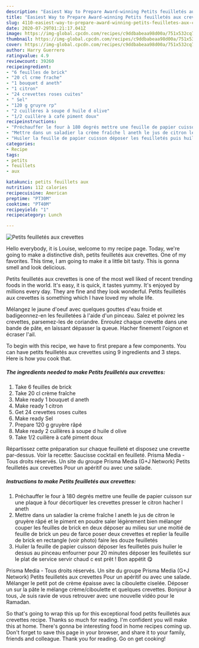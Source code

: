 ```yaml
---
description: "Easiest Way to Prepare Award-winning Petits feuilletés aux crevettes"
title: "Easiest Way to Prepare Award-winning Petits feuilletés aux crevettes"
slug: 4110-easiest-way-to-prepare-award-winning-petits-feuilletes-aux-crevettes
date: 2020-07-29T01:21:17.041Z
image: https://img-global.cpcdn.com/recipes/c9ddbabeaa98d00a/751x532cq70/petits-feuilletes-aux-crevettes-photo-principale-de-la-recette.jpg
thumbnail: https://img-global.cpcdn.com/recipes/c9ddbabeaa98d00a/751x532cq70/petits-feuilletes-aux-crevettes-photo-principale-de-la-recette.jpg
cover: https://img-global.cpcdn.com/recipes/c9ddbabeaa98d00a/751x532cq70/petits-feuilletes-aux-crevettes-photo-principale-de-la-recette.jpg
author: Harry Guerrero
ratingvalue: 4.9
reviewcount: 39260
recipeingredient:
- "6 feuilles de brick"
- "20 cl crme frache"
- "1 bouquet d aneth"
- "1 citron"
- "24 crevettes roses cuites"
- " Sel"
- "120 g gruyre rp"
- "2 cuillères à soupe d huile d olive"
- "1/2 cuillère à café piment doux"
recipeinstructions:
- "Préchauffer le four à 180 degrés mettre une feuille de papier cuisson sur une plaque à four décortiquer les crevettes presser le citron hacher l aneth"
- "Mettre dans un saladier la crème fraîche l aneth le jus de citron le gruyère râpé et le piment en poudre saler légèrement bien mélanger couper les feuilles de brick en deux déposer au milieu sur une moitié de feuille de brick un peu de farce poser deux crevettes et replier la feuille de brick en rectangle (voir photo) faire les douze feuilletés"
- "Huiler la feuille de papier cuisson déposer les feuilletés puis huiler le dessus au pinceau enfourner pour 20 minutes déposer les feuilletés sur le plat de service servir chaud c est prêt ! Bon appétit 😋"
categories:
- Recipe
tags:
- petits
- feuillets
- aux

katakunci: petits feuillets aux 
nutrition: 112 calories
recipecuisine: American
preptime: "PT30M"
cooktime: "PT40M"
recipeyield: "1"
recipecategory: Lunch

---
```



![Petits feuilletés aux crevettes](https://img-global.cpcdn.com/recipes/c9ddbabeaa98d00a/751x532cq70/petits-feuilletes-aux-crevettes-photo-principale-de-la-recette.jpg)

Hello everybody, it is Louise, welcome to my recipe page. Today, we're going to make a distinctive dish, petits feuilletés aux crevettes. One of my favorites. This time, I am going to make it a little bit tasty. This is gonna smell and look delicious.

Petits feuilletés aux crevettes is one of the most well liked of recent trending foods in the world. It's easy, it is quick, it tastes yummy. It's enjoyed by millions every day. They are fine and they look wonderful. Petits feuilletés aux crevettes is something which I have loved my whole life.

Mélangez le jaune d&#39;oeuf avec quelques gouttes d&#39;eau froide et badigeonnez-en les feuilletées à l&#39;aide d&#39;un pinceau. Salez et poivrez les crevettes, parsemez-les de coriandre. Enroulez chaque crevette dans une bande de pâte, en laissant dépasser la queue. Hacher finement l&#39;oignon et écraser l&#39;ail.


To begin with this recipe, we have to first prepare a few components. You can have petits feuilletés aux crevettes using 9 ingredients and 3 steps. Here is how you cook that.

<!--inarticleads1-->

##### The ingredients needed to make Petits feuilletés aux crevettes:

1. Take 6 feuilles de brick
1. Take 20 cl crème fraîche
1. Make ready 1 bouquet d aneth
1. Make ready 1 citron
1. Get 24 crevettes roses cuites
1. Make ready  Sel
1. Prepare 120 g gruyère râpé
1. Make ready 2 cuillères à soupe d huile d olive
1. Take 1/2 cuillère à café piment doux


Répartissez cette préparation sur chaque feuilleté et disposez une crevette par-dessus. Voir la recette: Saucisse cocktail en feuilleté. Prisma Media - Tous droits réservés. Un site du groupe Prisma Media (G+J Network) Petits feuilletés aux crevettes Pour un apéritif ou avec une salade. 

<!--inarticleads2-->

##### Instructions to make Petits feuilletés aux crevettes:

1. Préchauffer le four à 180 degrés mettre une feuille de papier cuisson sur une plaque à four décortiquer les crevettes presser le citron hacher l aneth
1. Mettre dans un saladier la crème fraîche l aneth le jus de citron le gruyère râpé et le piment en poudre saler légèrement bien mélanger couper les feuilles de brick en deux déposer au milieu sur une moitié de feuille de brick un peu de farce poser deux crevettes et replier la feuille de brick en rectangle (voir photo) faire les douze feuilletés
1. Huiler la feuille de papier cuisson déposer les feuilletés puis huiler le dessus au pinceau enfourner pour 20 minutes déposer les feuilletés sur le plat de service servir chaud c est prêt ! Bon appétit 😋


Prisma Media - Tous droits réservés. Un site du groupe Prisma Media (G+J Network) Petits feuilletés aux crevettes Pour un apéritif ou avec une salade. Mélanger le petit pot de crème épaisse avec la ciboulette ciselée. Déposer un sur la pâte le mélange crème/ciboulette et quelques crevettes. Bonjour à tous, Je suis ravie de vous retrouver avec une nouvelle vidéo pour le Ramadan. 

So that's going to wrap this up for this exceptional food petits feuilletés aux crevettes recipe. Thanks so much for reading. I'm confident you will make this at home. There's gonna be interesting food in home recipes coming up. Don't forget to save this page in your browser, and share it to your family, friends and colleague. Thank you for reading. Go on get cooking!

